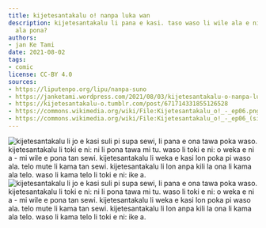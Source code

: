 ```yaml
---
title: kijetesantakalu o! nanpa luka wan
description: kijetesantakalu li pana e kasi. taso waso li wile ala e ni. ni li pona
  ala pona?
authors:
- jan Ke Tami
date: 2021-08-02
tags:
- comic
license: CC-BY 4.0
sources:
- https://liputenpo.org/lipu/nanpa-suno
- https://janketami.wordpress.com/2021/08/03/kijetesantakalu-o-nanpa-luka-wan/
- https://kijetesantakalu-o.tumblr.com/post/671714331855126528
- https://commons.wikimedia.org/wiki/File:Kijetesantakalu_o!_-_ep06.png
- https://commons.wikimedia.org/wiki/File:Kijetesantakalu_o!_-_ep06_(sitelen_pona).png
---
```


![kijetesantakalu li jo e kasi suli pi supa sewi, li pana e ona tawa poka waso. kijetesantakalu li toki e ni: ni li pona tawa mi tu. waso li toki e ni: o weka e ni a - mi wile e pona tan sewi. kijetesantakalu li weka e kasi lon poka pi waso ala. telo mute li kama tan sewi. kijetesantakalu li lon anpa kili la ona li kama ala telo. waso li kama telo li toki e ni: ike a.](https://upload.wikimedia.org/wikipedia/commons/a/a9/Kijetesantakalu_o%21_-_ep06.png)
![kijetesantakalu li jo e kasi suli pi supa sewi, li pana e ona tawa poka waso. kijetesantakalu li toki e ni: ni li pona tawa mi tu. waso li toki e ni: o weka e ni a - mi wile e pona tan sewi. kijetesantakalu li weka e kasi lon poka pi waso ala. telo mute li kama tan sewi. kijetesantakalu li lon anpa kili la ona li kama ala telo. waso li kama telo li toki e ni: ike a.](https://upload.wikimedia.org/wikipedia/commons/8/87/Kijetesantakalu_o%21_-_ep06_%28sitelen_pona%29.png)